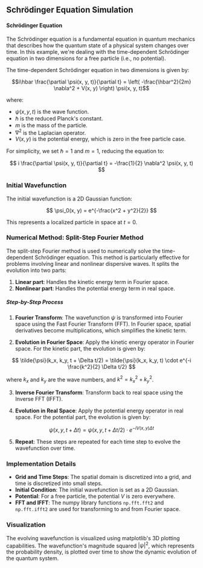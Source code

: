 ## Schrödinger Equation Simulation

#### Schrödinger Equation

The Schrödinger equation is a fundamental equation in quantum mechanics that describes how the quantum state of a physical system changes over time. In this example, we're dealing with the time-dependent Schrödinger equation in two dimensions for a free particle (i.e., no potential).

The time-dependent Schrödinger equation in two dimensions is given by:

$$i\hbar \frac{\partial \psi(x, y, t)}{\partial t} = \left( -\frac{\hbar^2}{2m} \nabla^2 + V(x, y) \right) \psi(x, y, t)$$

where:
- $\psi(x, y, t)$ is the wave function.
- $\hbar$ is the reduced Planck's constant.
- $m$ is the mass of the particle.
- $\nabla^2$ is the Laplacian operator.
- $V(x, y)$ is the potential energy, which is zero in the free particle case.

For simplicity, we set $\hbar = 1$ and $m = 1$, reducing the equation to:

$$
i \frac{\partial \psi(x, y, t)}{\partial t} = -\frac{1}{2} \nabla^2 \psi(x, y, t)
$$

### Initial Wavefunction

The initial wavefunction is a 2D Gaussian function:

$$
\psi_0(x, y) = e^{-\frac{x^2 + y^2}{2}}
$$

This represents a localized particle in space at $t = 0$.

### Numerical Method: Split-Step Fourier Method

The split-step Fourier method is used to numerically solve the time-dependent Schrödinger equation. This method is particularly effective for problems involving linear and nonlinear dispersive waves. It splits the evolution into two parts:
1. **Linear part**: Handles the kinetic energy term in Fourier space.
2. **Nonlinear part**: Handles the potential energy term in real space.

##### Step-by-Step Process

1. **Fourier Transform**: The wavefunction $\psi$ is transformed into Fourier space using the Fast Fourier Transform (FFT). In Fourier space, spatial derivatives become multiplications, which simplifies the kinetic term.

2. **Evolution in Fourier Space**: Apply the kinetic energy operator in Fourier space. For the kinetic part, the evolution is given by:

$$
\tilde{\psi}(k_x, k_y, t + \Delta t/2) = \tilde{\psi}(k_x, k_y, t) \cdot e^{-i \frac{k^2}{2} \Delta t/2}
$$

where $k_x$ and $k_y$ are the wave numbers, and $k^2 = k_x^2 + k_y^2$.

3. **Inverse Fourier Transform**: Transform back to real space using the Inverse FFT (IFFT).

4. **Evolution in Real Space**: Apply the potential energy operator in real space. For the potential part, the evolution is given by:

$$
\psi(x, y, t + \Delta t) = \psi(x, y, t + \Delta t/2) \cdot e^{-i V(x, y) \Delta t}
$$

5. **Repeat**: These steps are repeated for each time step to evolve the wavefunction over time.

### Implementation Details

- **Grid and Time Steps**: The spatial domain is discretized into a grid, and time is discretized into small steps.
- **Initial Condition**: The initial wavefunction is set as a 2D Gaussian.
- **Potential**: For a free particle, the potential $V$ is zero everywhere.
- **FFT and IFFT**: The numpy library functions `np.fft.fft2` and `np.fft.ifft2` are used for transforming to and from Fourier space.

### Visualization

The evolving wavefunction is visualized using matplotlib's 3D plotting capabilities. The wavefunction's magnitude squared $|\psi|^2$, which represents the probability density, is plotted over time to show the dynamic evolution of the quantum system. 
